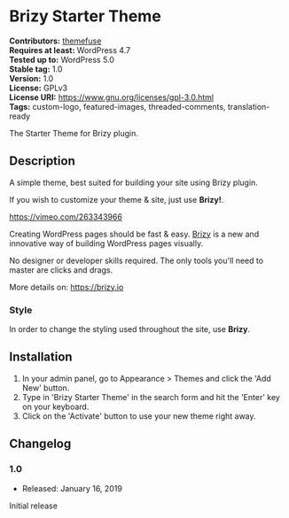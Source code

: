 # Brizy Starter Theme



**Contributors:** [themefuse](https://profiles.wordpress.org/themefuse)  
**Requires at least:** WordPress 4.7  
**Tested up to:** WordPress 5.0  
**Stable tag:** 1.0  
**Version:** 1.0  
**License:** GPLv3  
**License URI:** https://www.gnu.org/licenses/gpl-3.0.html  
**Tags:** custom-logo, featured-images, threaded-comments, translation-ready

The Starter Theme for Brizy plugin.

## Description ##

A simple theme, best suited for building your site using Brizy plugin.

If you wish to customize your theme & site, just use **Brizy!**.

https://vimeo.com/263343966

Creating WordPress pages should be fast & easy. [Brizy](https://brizy.io/) is a new and innovative way of building WordPress pages visually.

No designer or developer skills required. The only tools you'll need to master are clicks and drags.

More details on: https://brizy.io

### Style ###

In order to change the styling used throughout the site, use **Brizy**.

## Installation ##

1. In your admin panel, go to Appearance > Themes and click the 'Add New' button.
2. Type in 'Brizy Starter Theme' in the search form and hit the 'Enter' key on your keyboard.
3. Click on the 'Activate' button to use your new theme right away.

## Changelog ##

### 1.0 ###
* Released: January 16, 2019

Initial release

